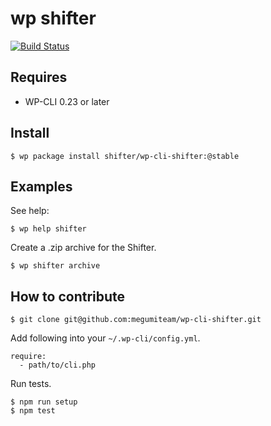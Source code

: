 # wp shifter

[![Build Status](https://travis-ci.org/getshifter/wp-cli-shifter.svg?branch=master)](https://travis-ci.org/getshifter/wp-cli-shifter)

## Requires

* WP-CLI 0.23 or later

## Install

```
$ wp package install shifter/wp-cli-shifter:@stable
```

## Examples

See help:

```
$ wp help shifter
```

Create a .zip archive for the Shifter.

```
$ wp shifter archive
```

## How to contribute

```
$ git clone git@github.com:megumiteam/wp-cli-shifter.git
```

Add following into your `~/.wp-cli/config.yml`.

```
require:
  - path/to/cli.php
```

Run tests.

```
$ npm run setup
$ npm test
```
